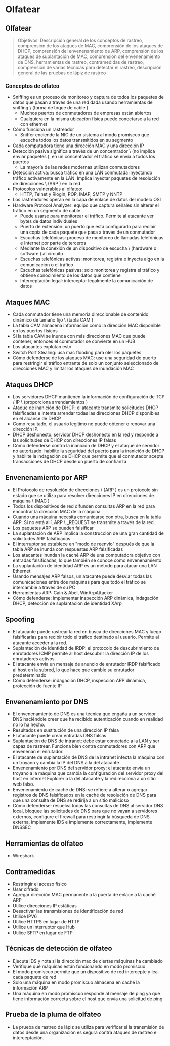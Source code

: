 # Olfatear

## Olfatear

> Objetivos: Descripción general de los conceptos de rastreo, comprensión de los ataques de MAC, comprensión de los ataques de DHCP, comprensión del envenenamiento de ARP, comprensión de los ataques de suplantación de MAC, comprensión del envenenamiento de DNS, herramientas de rastreo, contramedidas de rastreo, comprensión de varias técnicas para detectar el rastreo, descripción general de las pruebas de lápiz de rastreo

### Conceptos de olfateo

* Sniffing es un proceso de monitoreo y captura de todos los paquetes de datos que pasan a través de una red dada usando herramientas de sniffing \ (forma de toque de cable \)
  * Muchos puertos de conmutadores de empresas están abiertos
  * Cualquiera en la misma ubicación física puede conectarse a la red con ethernet
* Cómo funciona un rastreador
  * Sniffer enciende la NIC de un sistema al modo promiscuo que escucha todos los datos transmitidos en su segmento
* Cada computadora tiene una dirección MAC y una dirección IP
* Detección pasiva significa a través de un concentrador \ (no implica enviar paquetes \), en un concentrador el tráfico se envía a todos los puertos
  * La mayoría de las redes modernas utilizan conmutadores
* Detección activa: busca tráfico en una LAN conmutada inyectando tráfico activamente en la LAN. Implica inyectar paquetes de resolución de direcciones \ (ARP \) en la red
* Protocolos vulnerables al olfateo:
  * HTTP, Telnet y Rlogin, POP, IMAP, SMTP y NNTP
* Los rastreadores operan en la capa de enlace de datos del modelo OSI
* Hardware Protocol Analyzer: equipo que captura señales sin alterar el tráfico en un segmento de cable
  * Puede usarse para monitorear el tráfico. Permite al atacante ver bytes de datos individuales
  * Puerto de extensión: un puerto que está configurado para recibir una copia de cada paquete que pasa a través de un conmutador
  * Escuchas telefónicas: proceso de monitoreo de llamadas telefónicas e Internet por parte de terceros
  * Mediante la conexión de un dispositivo de escucha \ (hardware o software \) al circuito
  * Escuchas telefónicas activas: monitorea, registra e inyecta algo en la comunicación o el tráfico
  * Escuchas telefónicas pasivas: solo monitorea y registra el tráfico y obtiene conocimiento de los datos que contiene
  * Interceptación legal: interceptar legalmente la comunicación de datos

## Ataques MAC

* Cada conmutador tiene una memoria direccionable de contenido dinámico de tamaño fijo \ (tabla CAM \)
* La tabla CAM almacena información como la dirección MAC disponible en los puertos físicos
* Si la tabla CAM se inunda con más direcciones MAC que puede contener, entonces el conmutador se convierte en un HUB
* Los atacantes explotan esto
* Switch Port Stealing: usa mac flooding para oler los paquetes
* Cómo defenderse de los ataques MAC: use una seguridad de puerto para restringir el tráfico entrante de solo un conjunto seleccionado de direcciones MAC y limitar los ataques de inundación MAC

## Ataques DHCP

* Los servidores DHCP mantienen la información de configuración de TCP / IP \ (proporciona arrendamientos \)
* Ataque de inanición de DHCP: el atacante transmite solicitudes DHCP falsificadas e intenta arrendar todas las direcciones DHCP disponibles en el alcance de DHCP
* Como resultado, el usuario legítimo no puede obtener o renovar una dirección IP.
* DHCP deshonesto: servidor DHCP deshonesto en la red y responde a las solicitudes de DHCP con direcciones IP falsas
* Cómo defenderse contra la inanición de DHCP y el ataque de servidor no autorizado: habilite la seguridad del puerto para la inanición de DHCP y habilite la indagación de DHCP que permite que el conmutador acepte transacciones de DHCP desde un puerto de confianza

## Envenenamiento por ARP

* El Protocolo de resolución de direcciones \ (ARP \) es un protocolo sin estado que se utiliza para resolver direcciones IP en direcciones de máquina \ (MAC \)
* Todos los dispositivos de red difunden consultas ARP en la red para encontrar la dirección MAC de la máquina
* Cuando una máquina necesita comunicarse con otra, busca en la tabla ARP. Si no está allí, ARP \ _REQUEST se transmite a través de la red.
* Los paquetes ARP se pueden falsificar
* La suplantación de ARP implica la construcción de una gran cantidad de solicitudes ARP falsificadas
* El interruptor se establece en "modo de reenvío" después de que la tabla ARP se inunda con respuestas ARP falsificadas
* Los atacantes inundan la caché ARP de una computadora objetivo con entradas falsificadas, lo que también se conoce como envenenamiento
* La suplantación de identidad ARP es un método para atacar una LAN Ethernet
* Usando mensajes ARP falsos, un atacante puede desviar todas las comunicaciones entre dos máquinas para que todo el tráfico se intercambie a través de su PC
* Herramientas ARP: Cain & Abel, WinArpAttacker
* Cómo defenderse: implementar inspección ARP dinámica, indagación DHCP, detección de suplantación de identidad XArp

## Spoofing

* El atacante puede rastrear la red en busca de direcciones MAC y luego falsificarlas para recibir todo el tráfico destinado al usuario. Permite al atacante acceder a la red.
* Suplantación de identidad de IRDP: el protocolo de descubrimiento de enrutadores ICMP permite al host descubrir la dirección IP de los enrutadores activos.
* El atacante envía un mensaje de anuncio de enrutador IRDP falsificado al host en la subred, lo que hace que cambie su enrutador predeterminado
* Cómo defenderse: indagación DHCP, inspección ARP dinámica, protección de fuente IP

## Envenenamiento por DNS

* El envenenamiento de DNS es una técnica que engaña a un servidor DNS haciéndole creer que ha recibido autenticación cuando en realidad no lo ha hecho.
* Resultados en sustitución de una dirección IP falsa
* El atacante puede crear entradas DNS falsas
* Suplantación de DNS de intranet: debe estar conectado a la LAN y ser capaz de rastrear. Funciona bien contra conmutadores con ARP que envenenan el enrutador.
* El atacante de suplantación de DNS de la intranet infecta la máquina con un troyano y cambia la IP del DNS a la del atacante
* Envenenamiento por DNS del servidor proxy: el atacante envía un troyano a la máquina que cambia la configuración del servidor proxy del host en Internet Explorer a la del atacante y la redirecciona a un sitio web falso.
* Envenenamiento de caché de DNS: se refiere a alterar o agregar registros de DNS falsificados en la caché de resolución de DNS para que una consulta de DNS se redirija a un sitio malicioso
* Cómo defenderse: resuelva todas las consultas de DNS al servidor DNS local, bloquee las solicitudes de DNS para que no vayan a servidores externos, configure el firewall para restringir la búsqueda de DNS externa, implemente IDS e implemente correctamente, implemente DNSSEC

## Herramientas de olfateo

* Wireshark

## Contramedidas

* Restringir el acceso físico
* Usar cifrado
* Agregar dirección MAC permanente a la puerta de enlace a la caché ARP
* Utilice direcciones IP estáticas
* Desactivar las transmisiones de identificación de red
* Utilice IPV6
* Utilice HTTPS en lugar de HTTP
* Utilice un interruptor que Hub
* Utilice SFTP en lugar de FTP

## Técnicas de detección de olfateo

* Ejecuta IDS y nota si la dirección mac de ciertas máquinas ha cambiado
* Verifique qué máquinas están funcionando en modo promiscuo
* El modo promiscuo permite que un dispositivo de red intercepte y lea cada paquete de red
* Solo una máquina en modo promiscuo almacena en caché la información ARP
* Una máquina en modo promiscuo responde al mensaje de ping ya que tiene información correcta sobre el host que envía una solicitud de ping

## Prueba de la pluma de olfateo

* La prueba de rastreo de lápiz se utiliza para verificar si la transmisión de datos desde una organización es segura contra ataques de rastreo e interceptación.
